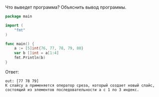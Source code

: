 Что выведет программа? Объяснить вывод программы.

```go
package main

import (
    "fmt"
)

func main() {
    a := [5]int{76, 77, 78, 79, 80}
    var b []int = a[1:4]
    fmt.Println(b)
}
```

Ответ:
```
out: [77 78 79]
К слайсу a применяется оператор среза, который создает новый слайс, состоящий из элементов последовательности a с 1 по 3 индекс.
```
